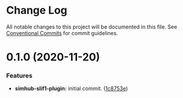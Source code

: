 # Change Log

All notable changes to this project will be documented in this file.
See [Conventional Commits](https://conventionalcommits.org) for commit guidelines.

# 0.1.0 (2020-11-20)

### Features

-   **simhub-slif1-plugin:** initial commit. ([1c8753e](https://github.com/simelation/simhub-plugins/commit/1c8753e1c819fdc08297ca7350cefb0f09e8f3fe))
